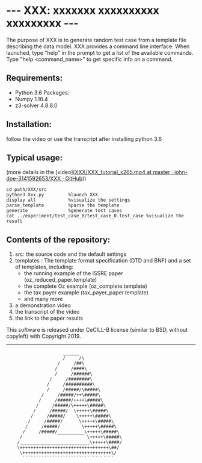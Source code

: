 --- XXX: xxxxxxx xxxxxxxxxx xxxxxxxxx ---
===============================

The purpose of XXX is to generate random test case from a template file describing the data model. XXX provides a command line interface. When launched, type "help" in the prompt to get a list of the available commands.
Type "help <command_name>" to get specific info on a command.


Requirements:
-----------
 * Python 3.6
Packages:
 * Numpy 1.18.4
 * z3-solver 4.8.8.0

Installation:
-----------
 follow the video or use the transcript after installing python 3.6
 
 
 Typical usage: 
-----------
 (more details in the [video]([XXX/XXX_tutorial_x265.mp4 at master · john-doe-3141592653/XXX · GitHub](https://github.com/john-doe-3141592653/XXX/blob/master/XXX_tutorial_x265.mp4)))
 

```
cd path/XXX/src
python3 Xxx.py         %launch XXX
display all            %visualize the settings
parse_template         %parse the template
generate               %generate test cases
cat ../experiment/test_case_0/test_case_0.test_case %visualize the result
```

Contents of the repository:
-----------

 1. src: the source code and the default settings
 2. templates : The template format specification (DTD and BNF) and a set of
 templates, including:
 	* the running example of the ISSRE paper (oz_reduced_paper.template)
 	* the complete Oz example (oz_complete.template)
 	* the tax payer example (tax_payer_paper.template)
 	* and many more
 3. a demonstration video
 4. the transcript of the video
 5. the link to the paper results
 
 
This software is released under CeCILL-B license (similar to BSD, without copyleft) 
with Copyright 2019.
 ______
 
		                 ______			
	        	         /     /\
		               /     /##\
		              /     /####\
	        	      /     /######\
		            /     /########\
		           /     /##########\
	        	   /     /#####/\#####\
		         /     /#####/++\#####\
		        /     /#####/++++\#####\
		       /     /#####/\+++++\#####\
		      /     /#####/  \+++++\#####\
		     /     /#####/    \+++++\#####\
		    /     /#####/      \+++++\#####\		
		   /     /#####/        \+++++\#####\
		  /     /#####/__________\+++++\#####\
		 /                        \+++++\#####\
		/__________________________\+++++\####/
		\+++++++++++++++++++++++++++++++++\##/
		 \+++++++++++++++++++++++++++++++++\/
		  ``````````````````````````````````

